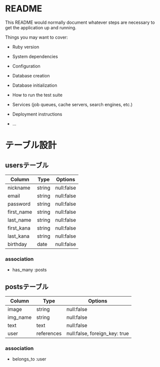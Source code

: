 # README

This README would normally document whatever steps are necessary to get the
application up and running.

Things you may want to cover:

* Ruby version

* System dependencies

* Configuration

* Database creation

* Database initialization

* How to run the test suite

* Services (job queues, cache servers, search engines, etc.)

* Deployment instructions

* ...


# テーブル設計
<!-- マークダウン記法で記述 -->

<!-- ユーザー管理機能のテーブル -->
## usersテーブル

| Column     | Type    | Options    |
| ---------- | ------- | ---------- |
| nickname   | string  | null:false |
| email      | string  | null:false |
| password   | string  | null:false |
| first_name | string  | null:false |
| last_name  | string  | null:false |
| first_kana | string  | null:false |
| last_kana  | string  | null:false |
| birthday   | date    | null:false |


### association

- has_many :posts

<!-- 商品情報のテーブル -->
## postsテーブル

| Column              | Type       | Options                       |
| ------------------- | ---------- | ----------------------------- |
| image               | string     | null:false                    |
| img_name           | string     | null:false                    |
| text                | text       | null:false                    |
| user                | references | null:false, foreign_key: true |

### association

- belongs_to :user

